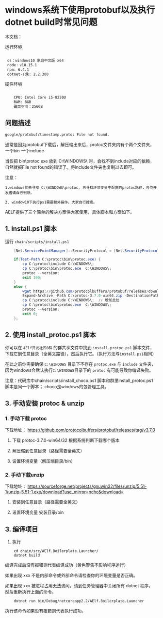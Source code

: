 # windows系统下使用protobuf以及执行dotnet build时常见问题

本文档：

运行环境

```bash

 os：windows10 家庭中文版 x64
 node：v10.15.1
 npm: 6.4.1
 dotnet-sdk: 2.2.300
```

硬件环境

```bash

    CPU: Intel Core i5-8250U
    RAM: 8GB
    磁盘空间：256GB
```

## 问题描述

```bash
google/protobuf/timestamp.proto: File not found.
```

通常是因为protobuf下载后，解压缩出来后，protoc文件夹内有个两个文件夹，一个bin 一个include

当仅把 bin\protoc.exe 放到 C:\WINDOWS\ 时，会找不到include对应的依赖，自然就报File not found的错误了。将include文件夹也复制过去即可。

注意：

    1.windows优先寻找 C:\WINDOWS\protoc, 再寻找环境变量中配置的protoc路径，各位开发者请自行判断。

    2. window10下执行ps1需要额外操作，大家自行搜索。

AELF提供了三个简单的解决方案供大家使用，具体脚本和方案如下。

## 1. install.ps1 脚本

运行 ```chain/scripts/install.ps1```

<!-- *有开发者反馈运行脚本后编译找不到proto文件，你可以通过另外两种方式运行，详情见 ```手动安装 protoc & unzip``` ```使用 install_protoc.ps1 脚本``` -->

<!-- 如果你不想自己手动安装protoc 也不想重新下载新的脚本文件，那么你可以通过编辑 install.ps1 脚本文件来实现环境的搭建 -->

```ps1
    [Net.ServicePointManager]::SecurityProtocol = [Net.SecurityProtocolType]::Tls12

    if(Test-Path C:\protoc\bin\protoc.exe) {
        cp C:\protoc\include C:\WINDOWS\;
        cp C:\protoc\bin\protoc.exe  C:\WINDOWS\;
        protoc --version;
        exit 100;
    }
    else {
        wget https://github.com/protocolbuffers/protobuf/releases/download/v3.7.0/protoc-3.7.0-win64.zip -OutFile C:\protoc-3.7.0-win64.zip;
        Expand-Archive -Path C:\protoc-3.7.0-win64.zip -DestinationPath C:\protoc;
        cp C:\protoc\include C:\WINDOWS\;  // 增加此处
        cp C:\protoc\bin\protoc.exe  C:\WINDOWS\;
        protoc --version;
        exit 0;
    };
```

<!-- 然后删除掉```C:\WINDOWS\``` 目录下的 protoc.exe 重新执行脚本即可。 -->

## 2. 使用 install_protoc.ps1 脚本

你可以在 ```AElf开发社区0群``` 的群共享文件中找到 ```install_protoc.ps1``` 脚本文件，下载它到任意目录（全英文路径），然后执行它。（执行方法与```install.ps1```相同）

在此之前你需要确保 ```C:\WINDOWS``` 目录下不存在 ```protoc.exe``` 与 ```include``` 文件夹，因为windows会默认执行```C:\WINDOWS```目录下的 ```protoc``` 有可能导致你编译失败。

注意：代码库中chain/scripts/install_choco.ps1 脚本和群里install_protoc.ps1 脚本是同一个脚本； choco是windows的包管理工具。

## 3. 手动安装 protoc & unzip

### 1. 手动下载 protoc

下载地址： https://github.com/protocolbuffers/protobuf/releases/tag/v3.7.0

1. 下载 protoc-3.7.0-win64/32 根据系统判断下载哪个版本

2. 解压缩到任意目录（路径需要全英文）

3. 设置环境变量（解压缩目录/bin）

### 2. 手动下载unzip

下载地址： https://sourceforge.net/projects/gnuwin32/files/unzip/5.51-1/unzip-5.51-1.exe/download?use_mirror=nchc&download=

1. 安装到任意目录（路径需要全英文）

2. 设置环境变量 安装目录/bin

## 3. 编译项目

1. 执行

```shell
    cd chain/src/AElf.Boilerplate.Launcher/
    dotnet build
```

编译完成后没有报错则代表编译成功（黄色警告不影响程序运行）

如果出现 xxx 不是内部命令或外部命令请检查你的环境变量是否正确。

如果出现 xxx 被进程占用无法访问，请到任务管理器中关闭所有 dotnet 程序， 然后重新执行上面的命令。

```sell
    dotnet run bin/Debug/netcoreapp2.2/AElf.Boilerplate.Launcher
```

执行该命令如果没有报错则代表执行成功。